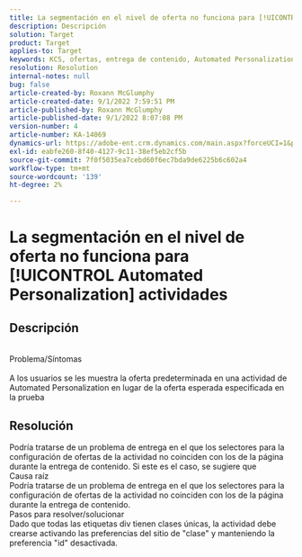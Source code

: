 ```yaml
---
title: La segmentación en el nivel de oferta no funciona para [!UICONTROL Automated Personalization] actividades
description: Descripción
solution: Target
product: Target
applies-to: Target
keywords: KCS, ofertas, entrega de contenido, Automated Personalization, Target
resolution: Resolution
internal-notes: null
bug: false
article-created-by: Roxann McGlumphy
article-created-date: 9/1/2022 7:59:51 PM
article-published-by: Roxann McGlumphy
article-published-date: 9/1/2022 8:07:08 PM
version-number: 4
article-number: KA-14069
dynamics-url: https://adobe-ent.crm.dynamics.com/main.aspx?forceUCI=1&pagetype=entityrecord&etn=knowledgearticle&id=9cd741a0-302a-ed11-9db1-002248086a27
exl-id: eabfe260-8f40-4127-9c11-38ef5eb2cf5b
source-git-commit: 7f0f5035ea7cebd60f6ec7bda9de6225b6c602a4
workflow-type: tm+mt
source-wordcount: '139'
ht-degree: 2%

---
```


# La segmentación en el nivel de oferta no funciona para [!UICONTROL Automated Personalization] actividades

## Descripción

<br>Problema/Síntomas<br><br>
A los usuarios se les muestra la oferta predeterminada en una actividad de Automated Personalization en lugar de la oferta esperada especificada en la prueba


## Resolución


Podría tratarse de un problema de entrega en el que los selectores para la configuración de ofertas de la actividad no coinciden con los de la página durante la entrega de contenido. Si este es el caso, se sugiere que
<br>Causa raíz<br>
Podría tratarse de un problema de entrega en el que los selectores para la configuración de ofertas de la actividad no coinciden con los de la página durante la entrega de contenido.
<br>Pasos para resolver/solucionar<br>
Dado que todas las etiquetas div tienen clases únicas, la actividad debe crearse activando las preferencias del sitio de &quot;clase&quot; y manteniendo la preferencia &quot;id&quot; desactivada.

